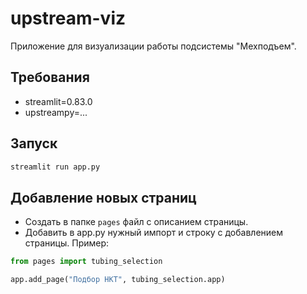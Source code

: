 # upstream-viz
Приложение для визуализации работы подсистемы "Мехподъем".

## Требования

- streamlit=0.83.0
- upstreampy=...


## Запуск
```bash
streamlit run app.py
```

## Добавление новых страниц

- Создать в папке `pages` файл с описанием страницы.
- Добавить в app.py нужный импорт и строку с добавлением страницы. Пример:

```python
from pages import tubing_selection

app.add_page("Подбор НКТ", tubing_selection.app)
```
